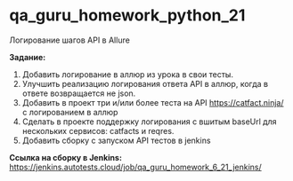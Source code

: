 # qa_guru_homework_python_21
Логирование шагов API в Allure

**Задание:**
1. Добавить логирование в аллюр из урока в свои тесты.
2. Улучшить реализацию логирования ответа API в аллюр, когда в ответе возвращается не json.
3. Добавить в проект три и/или более теста на API https://catfact.ninja/ с логированием в аллюр
4. Сделать в проекте поддержку логирования с вшитым baseUrl для нескольких сервисов: catfacts и reqres.
5. Добавить сборку с запуском API тестов в jenkins


**Ссылка на сборку в Jenkins:** https://jenkins.autotests.cloud/job/qa_guru_homework_6_21_jenkins/
